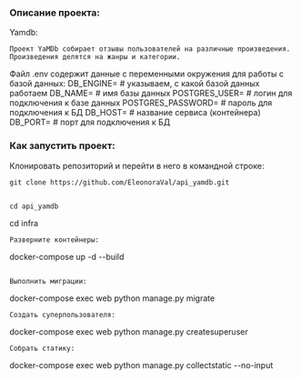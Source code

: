### Описание проекта:

Yamdb:

```
Проект YaMDb собирает отзывы пользователей на различные произведения. Произведения делятся на жанры и категории.
```
Файл .env содержит данные с переменными окружения для работы с базой данных:
DB_ENGINE= # указываем, с какой базой данных работаем
DB_NAME= # имя базы данных
POSTGRES_USER= # логин для подключения к базе данных
POSTGRES_PASSWORD= # пароль для подключения к БД 
DB_HOST= # название сервиса (контейнера)
DB_PORT= # порт для подключения к БД 


### Как запустить проект:

Клонировать репозиторий и перейти в него в командной строке:

```
git clone https://github.com/EleonoraVal/api_yamdb.git
```

```

cd api_yamdb
```

cd infra
```
Разверните контейнеры:
```

docker-compose up -d --build

```

Выполнить миграции:

```
docker-compose exec web python manage.py migrate
```
Создать суперпользователя:
```
docker-compose exec web python manage.py createsuperuser
```
Собрать статику:
```
docker-compose exec web python manage.py collectstatic --no-input
```
